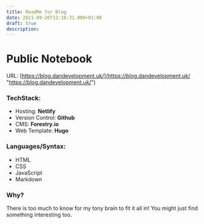 ```yaml
---
title: ReadMe for Blog
date: 2021-09-26T12:16:31.000+01:00
draft: true
description:
---
```


# Public Notebook

URL: [https://blog.dandevelopment.uk/](https://blog.dandevelopment.uk/ "https://blog.dandevelopment.uk/")

### TechStack:

- Hosting: **Netlify**
- Version Control: **Github**
- CMS: **Forestry.io**
- Web Template: **Hugo**

### Languages/Syntax:

- HTML
- CSS
- JavaScript
- Markdown

### Why?

There is too much to know for my tony brain to fit it all in! You might just find something interesting too.
